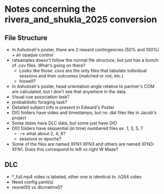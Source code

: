 # Notes concerning the rivera_and_shukla_2025 conversion

## File Structure
- In Ashutosh's poster, there are 2 reward contingencies (50% and 100%) + an opaque control
- ratsamples doesn't follow the normal file structure, but just has a bunch of .csv files. What's going on there?
    - Looks like those .csvs are the only files that tabulate individual sessions and their outcomes (matched or not, etc.)
    - hiswell?
- In Ashutosh's poster, head orientation angle relative to partner's COM are calculated, but I don't see that anywhere in the data.
- Visual cue association task?
- probabilistic foraging task?
- Detailed subject info is present in Edward's Poster
- DIO folders have video and timestamps, but no .dat files like in Jacob's project
- Some dates have DLC data, but some just have DIO
- DIO folders have sequential (in time) numbered files ex. 1, 3, 5, 7
    - --> what about 2, 4, 6?
    - sessions or epochs?
- Some of the files are named XFN1-XFN3 and others are named XFN3-XFN1. Does this correspond to left vs right W Maze?

## DLC
- *_full.mp4 video is labeled, other one is identical to .h264 video
- Need config.yaml(s)
- resnet50 vs dlcrnetms5?
